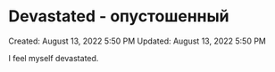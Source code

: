 # Devastated - опустошенный

Created: August 13, 2022 5:50 PM
Updated: August 13, 2022 5:50 PM

I feel myself devastated.